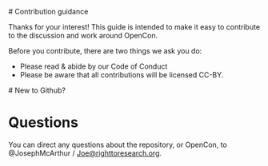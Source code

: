 # Contribution guidance

Thanks for your interest! This guide is intended to make it easy to contribute to the discussion and work around OpenCon.

Before you contribute, there are two things we ask you do:
* Please read & abide by our Code of Conduct
* Please be aware that all contributions will be licensed CC-BY.

# New to Github?

# Questions

You can direct any questions about the repository, or OpenCon, to @JosephMcArthur / Joe@righttoresearch.org.
